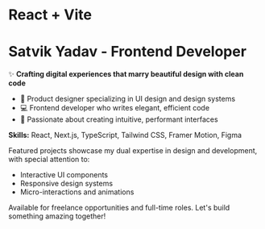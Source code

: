# React + Vite
# Satvik Yadav - Frontend Developer

✨ **Crafting digital experiences that marry beautiful design with clean code**  

- 🎨 Product designer specializing in UI design and design systems  
- 💻 Frontend developer who writes elegant, efficient code  
- 🚀 Passionate about creating intuitive, performant interfaces  

**Skills:** React, Next.js, TypeScript, Tailwind CSS, Framer Motion, Figma  

Featured projects showcase my dual expertise in design and development, with special attention to:  
- Interactive UI components  
- Responsive design systems  
- Micro-interactions and animations  

Available for freelance opportunities and full-time roles. Let's build something amazing together!
